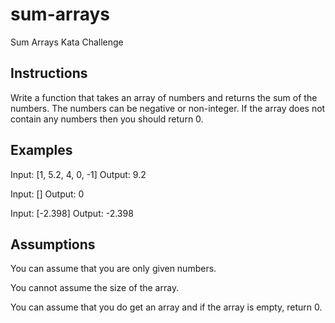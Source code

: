 # sum-arrays
Sum Arrays Kata Challenge

## Instructions
Write a function that takes an array of numbers and returns the sum of the numbers. The numbers can be negative or non-integer. If the array does not contain any numbers then you should return 0.

## Examples
Input: [1, 5.2, 4, 0, -1]
Output: 9.2

Input: []
Output: 0

Input: [-2.398]
Output: -2.398

## Assumptions
You can assume that you are only given numbers.

You cannot assume the size of the array.

You can assume that you do get an array and if the array is empty, return 0.